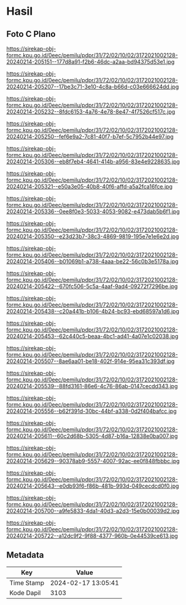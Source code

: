 # Hasil

## Foto C Plano

https://sirekap-obj-formc.kpu.go.id/0eec/pemilu/pdpr/31/72/02/10/02/3172021002128-20240214-205151--177d8a91-f2b6-46dc-a2aa-bd94375d53e1.jpg

https://sirekap-obj-formc.kpu.go.id/0eec/pemilu/pdpr/31/72/02/10/02/3172021002128-20240214-205207--17be3c71-3e10-4c8a-b66d-c03e666624dd.jpg

https://sirekap-obj-formc.kpu.go.id/0eec/pemilu/pdpr/31/72/02/10/02/3172021002128-20240214-205232--8fdc6153-4a76-4e78-8e47-4f7526cf517c.jpg

https://sirekap-obj-formc.kpu.go.id/0eec/pemilu/pdpr/31/72/02/10/02/3172021002128-20240214-205250--fef6e9a2-7c81-40f7-b7ef-5c7952b44e97.jpg

https://sirekap-obj-formc.kpu.go.id/0eec/pemilu/pdpr/31/72/02/10/02/3172021002128-20240214-205306--eb8f7eb4-4641-414b-a956-83e4e9228635.jpg

https://sirekap-obj-formc.kpu.go.id/0eec/pemilu/pdpr/31/72/02/10/02/3172021002128-20240214-205321--e50a3e05-40b8-40f6-affd-a5a2fca16fce.jpg

https://sirekap-obj-formc.kpu.go.id/0eec/pemilu/pdpr/31/72/02/10/02/3172021002128-20240214-205336--0ee8f0e3-5033-4053-9082-e473dab5b6f1.jpg

https://sirekap-obj-formc.kpu.go.id/0eec/pemilu/pdpr/31/72/02/10/02/3172021002128-20240214-205350--e23d23b7-38c3-4869-9819-195e7e1e6e2d.jpg

https://sirekap-obj-formc.kpu.go.id/0eec/pemilu/pdpr/31/72/02/10/02/3172021002128-20240214-205406--b01069b1-a738-4aaa-be22-56c0b3e5178a.jpg

https://sirekap-obj-formc.kpu.go.id/0eec/pemilu/pdpr/31/72/02/10/02/3172021002128-20240214-205422--670fc506-5c5a-4aaf-9ad4-09272f7296be.jpg

https://sirekap-obj-formc.kpu.go.id/0eec/pemilu/pdpr/31/72/02/10/02/3172021002128-20240214-205438--c20a441b-b106-4b24-bc93-ebd68597a1d6.jpg

https://sirekap-obj-formc.kpu.go.id/0eec/pemilu/pdpr/31/72/02/10/02/3172021002128-20240214-205453--62c440c5-beaa-4bc1-ad41-4a07e1c02038.jpg

https://sirekap-obj-formc.kpu.go.id/0eec/pemilu/pdpr/31/72/02/10/02/3172021002128-20240214-205507--8ae6aa01-be18-402f-914e-95ea31c393df.jpg

https://sirekap-obj-formc.kpu.go.id/0eec/pemilu/pdpr/31/72/02/10/02/3172021002128-20240214-205539--88fd3161-86e6-4c76-86ab-0147cecdd343.jpg

https://sirekap-obj-formc.kpu.go.id/0eec/pemilu/pdpr/31/72/02/10/02/3172021002128-20240214-205556--b62f391d-30bc-44bf-a338-0d2f404bafcc.jpg

https://sirekap-obj-formc.kpu.go.id/0eec/pemilu/pdpr/31/72/02/10/02/3172021002128-20240214-205611--60c2d68b-5305-4d87-b16a-12838e0ba007.jpg

https://sirekap-obj-formc.kpu.go.id/0eec/pemilu/pdpr/31/72/02/10/02/3172021002128-20240214-205629--90378ab9-5557-4007-92ac-ee0f848fbbbc.jpg

https://sirekap-obj-formc.kpu.go.id/0eec/pemilu/pdpr/31/72/02/10/02/3172021002128-20240214-205643--e0db93f6-f86b-481b-993d-049cecdcd0f0.jpg

https://sirekap-obj-formc.kpu.go.id/0eec/pemilu/pdpr/31/72/02/10/02/3172021002128-20240214-205700--a9fe5833-4da1-40d3-a2d3-15e0b00039d2.jpg

https://sirekap-obj-formc.kpu.go.id/0eec/pemilu/pdpr/31/72/02/10/02/3172021002128-20240214-205722--a12dc9f2-9f88-4377-960b-0e44539ce613.jpg


## Metadata

| Key        | Value               |
| ---------- | ------------------- |
| Time Stamp | 2024-02-17 13:05:41 |
| Kode Dapil | 3103                |



